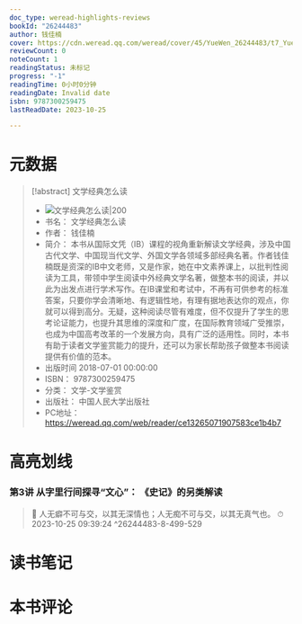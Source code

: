```yaml
---
doc_type: weread-highlights-reviews
bookId: "26244483"
author: 钱佳楠
cover: https://cdn.weread.qq.com/weread/cover/45/YueWen_26244483/t7_YueWen_26244483.jpg
reviewCount: 0
noteCount: 1
readingStatus: 未标记
progress: "-1"
readingTime: 0小时0分钟
readingDate: Invalid date
isbn: 9787300259475
lastReadDate: 2023-10-25

---
```

# 元数据
> [!abstract] 文学经典怎么读
> - ![ 文学经典怎么读|200](https://cdn.weread.qq.com/weread/cover/45/YueWen_26244483/t7_YueWen_26244483.jpg)
> - 书名： 文学经典怎么读
> - 作者： 钱佳楠
> - 简介： 本书从国际文凭（IB）课程的视角重新解读文学经典，涉及中国古代文学、中国现当代文学、外国文学各领域多部经典名著。作者钱佳楠既是资深的IB中文老师，又是作家，她在中文素养课上，以批判性阅读为工具，带领中学生阅读中外经典文学名著，做整本书的阅读，并以此为出发点进行学术写作。在IB课堂和考试中，不再有可供参考的标准答案，只要你学会清晰地、有逻辑性地，有理有据地表达你的观点，你就可以得到高分。无疑，这种阅读尽管有难度，但不仅提升了学生的思考论证能力，也提升其思维的深度和广度，在国际教育领域广受推崇，也成为中国高考改革的一个发展方向，具有广泛的适用性。同时，本书有助于读者文学鉴赏能力的提升，还可以为家长帮助孩子做整本书阅读提供有价值的范本。
> - 出版时间 2018-07-01 00:00:00
> - ISBN： 9787300259475
> - 分类： 文学-文学鉴赏
> - 出版社： 中国人民大学出版社
> - PC地址：https://weread.qq.com/web/reader/ce13265071907583ce1b4b7

# 高亮划线

### 第3讲 从字里行间探寻“文心”： 《史记》的另类解读

> 📌 人无癖不可与交，以其无深情也；人无痴不可与交，以其无真气也。 
> ⏱ 2023-10-25 09:39:24 ^26244483-8-499-529

# 读书笔记

# 本书评论
